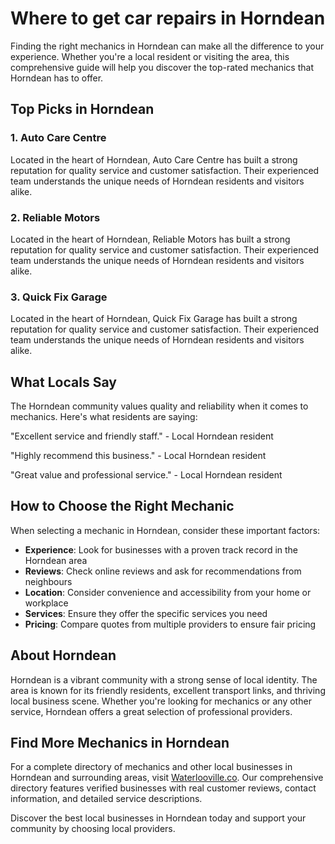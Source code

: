 # Where to get car repairs in Horndean

Finding the right mechanics in Horndean can make all the difference to your experience. Whether you're a local resident or visiting the area, this comprehensive guide will help you discover the top-rated mechanics that Horndean has to offer.

## Top Picks in Horndean

### 1. Auto Care Centre
Located in the heart of Horndean, Auto Care Centre has built a strong reputation for quality service and customer satisfaction. Their experienced team understands the unique needs of Horndean residents and visitors alike.

### 2. Reliable Motors
Located in the heart of Horndean, Reliable Motors has built a strong reputation for quality service and customer satisfaction. Their experienced team understands the unique needs of Horndean residents and visitors alike.

### 3. Quick Fix Garage
Located in the heart of Horndean, Quick Fix Garage has built a strong reputation for quality service and customer satisfaction. Their experienced team understands the unique needs of Horndean residents and visitors alike.

## What Locals Say

The Horndean community values quality and reliability when it comes to mechanics. Here's what residents are saying:

"Excellent service and friendly staff." - Local Horndean resident

"Highly recommend this business." - Local Horndean resident

"Great value and professional service." - Local Horndean resident

## How to Choose the Right Mechanic

When selecting a mechanic in Horndean, consider these important factors:

- **Experience**: Look for businesses with a proven track record in the Horndean area
- **Reviews**: Check online reviews and ask for recommendations from neighbours
- **Location**: Consider convenience and accessibility from your home or workplace
- **Services**: Ensure they offer the specific services you need
- **Pricing**: Compare quotes from multiple providers to ensure fair pricing

## About Horndean

Horndean is a vibrant community with a strong sense of local identity. The area is known for its friendly residents, excellent transport links, and thriving local business scene. Whether you're looking for mechanics or any other service, Horndean offers a great selection of professional providers.

## Find More Mechanics in Horndean

For a complete directory of mechanics and other local businesses in Horndean and surrounding areas, visit [Waterlooville.co](https://waterlooville.co). Our comprehensive directory features verified businesses with real customer reviews, contact information, and detailed service descriptions.

Discover the best local businesses in Horndean today and support your community by choosing local providers.

